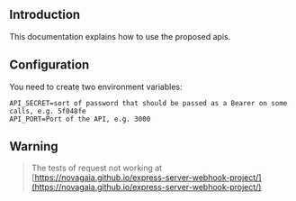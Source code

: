 ## Introduction

This documentation explains how to use the proposed apis.

## Configuration

You need to create two environment variables:

```
API_SECRET=sort of password that should be passed as a Bearer on some calls, e.g. 5f048fe
API_PORT=Port of the API, e.g. 3000
```

## Warning

> The tests of request not working at [https://novagaia.github.io/express-server-webhook-project/](https://novagaia.github.io/express-server-webhook-project/)
